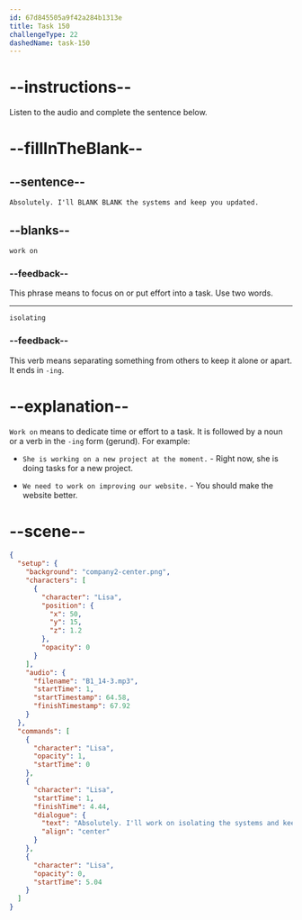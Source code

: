 ```yaml
---
id: 67d845505a9f42a284b1313e
title: Task 150
challengeType: 22
dashedName: task-150
---
```


<!-- (audio) Lisa: Absolutely. I'll work on isolating the systems and keep you updated. -->

# --instructions--

Listen to the audio and complete the sentence below.

# --fillInTheBlank--

## --sentence--

`Absolutely. I'll BLANK BLANK the systems and keep you updated.`

## --blanks--

`work on`

### --feedback--

This phrase means to focus on or put effort into a task. Use two words.

---

`isolating`

### --feedback--

This verb means separating something from others to keep it alone or apart. It ends in `-ing`.

# --explanation--

`Work on` means to dedicate time or effort to a task. It is followed by a noun or a verb in the `-ing` form (gerund). For example:

- `She is working on a new project at the moment.` - Right now, she is doing tasks for a new project.

- `We need to work on improving our website.` - You should make the website better.

# --scene--

```json
{
  "setup": {
    "background": "company2-center.png",
    "characters": [
      {
        "character": "Lisa",
        "position": {
          "x": 50,
          "y": 15,
          "z": 1.2
        },
        "opacity": 0
      }
    ],
    "audio": {
      "filename": "B1_14-3.mp3",
      "startTime": 1,
      "startTimestamp": 64.58,
      "finishTimestamp": 67.92
    }
  },
  "commands": [
    {
      "character": "Lisa",
      "opacity": 1,
      "startTime": 0
    },
    {
      "character": "Lisa",
      "startTime": 1,
      "finishTime": 4.44,
      "dialogue": {
        "text": "Absolutely. I'll work on isolating the systems and keep you updated.",
        "align": "center"
      }
    },
    {
      "character": "Lisa",
      "opacity": 0,
      "startTime": 5.04
    }
  ]
}
```
